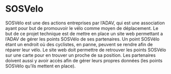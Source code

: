 SOSVelo
=======

SOSVélo est une des actions entreprises par l’ADAV, qui est une association ayant pour but de promouvoir le vélo comme moyen de déplacement. Le but de ce projet technique est de mettre en place un site web permettant a l’ADAV de gérer les points SOSVélo de ses partenaires. Un point SOSVélo étant un endroit où des cyclistes, en panne, peuvent se rendre afin de réparer leur vélo. Le site web doit permettre de retrouver les points SOSVélo sur une carte pour en trouver un proche de sa position. Les partenaires doivent aussi y avoir accès afin de gérer leurs propres données (les points SOSVélo qu’ils mettent en place).

